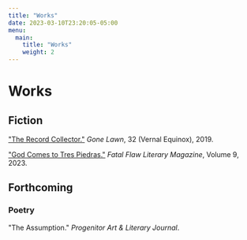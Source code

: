 ```yaml
---
title: "Works"
date: 2023-03-10T23:20:05-05:00
menu:
  main:
    title: "Works"
    weight: 2
---
```


# Works

## Fiction
["The Record Collector."](https://gonelawn.net/journal/issue32/Mora.php) *Gone Lawn*, 32 (Vernal Equinox), 2019.

["God Comes to Tres Piedras."](https://www.fatalflawlit.com/fiction-pieces/god-comes-to-tres-piedras) *Fatal Flaw Literary Magazine*, Volume 9, 2023.

## Forthcoming

### Poetry
"The Assumption." *Progenitor Art & Literary Journal*.

